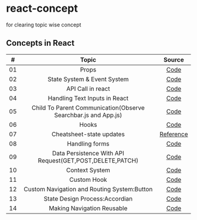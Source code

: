 # react-concept



for clearing topic wise concept

## Concepts in React

|  #  |            Topic             | Source |
| :-: | :----------------------------: | :-------: |
| 01  |     Props      | [Code](./props/src/App.js) |  
| 02  |     State System & Event System      | [Code](./animals/src/) |
| 03  |     API Call in react      | [Code](./pics_api/src/api.js) |
| 04  |     Handling Text Inputs in React     | [Code](./animals/src/) |
| 05  |     Child To Parent Communication(Observe  Searchbar.js and App.js)      | [Code](./pics_api/src/) |
| 06  |     Hooks      | [Code](./hooks/src/components/) |
| 07  |     Cheatsheet-state updates |[Reference](https://state-updates.vercel.app/) |
| 08  |     Handling forms |[Code](./books/src/) |
| 09  |     Data Persistence With API Request(GET,POST,DELETE,PATCH)|[Code](./books_api/src/) |
| 10  |     Context System|[Code](./context/src/) |
| 11  |     Custom Hook |[Code](./context/src/hooks/use-books-context.js) |
| 12  |     Custom Navigation and Routing System:Button |[Code](./comps/src/components/Button.js)|
| 13  |     State Design Process:Accordian|[Code](./comps/src/components/Accordion.js)|
| 14  |     Making Navigation Reusable|[Code](./comps/src/App.js)|